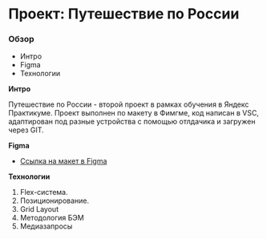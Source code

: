 # Проект: Путешествие по России

### Обзор
* Интро
* Figma
* Технологии

**Интро**

Путешествие по России - второй проект в рамках обучения в Яндекс Практикуме.
Проект выполнен по макету в Фимгме, код написан в VSC, адаптирован под разные
устройства с помощью отлдачика и загружен через GIT.

**Figma**

* [Ссылка на макет в Figma](https://www.figma.com/file/5S2WSbEFL6awjVWJ0NWL8Q/Sprint-3_-Russia-_-desktop-mobile?node-id=28503%3A0)

**Технологии**

1. Flex-система.
2. Позиционирование.
3. Grid Layout
4. Методология БЭМ
5. Медиазапросы
